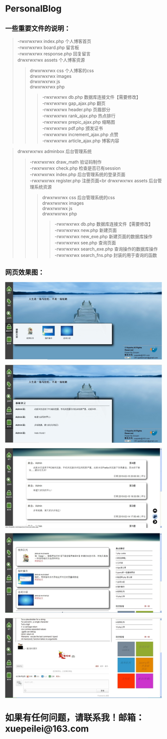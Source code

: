 # PersonalBlog
<h2>一些重要文件的说明：</h2>

>-rwxrwxrwx index.php 个人博客首页<br> 
>-rwxrwxrwx board.php 留言板<br> 
>-rwxrwxrwx response.php 回复留言<br> 
>drwxrwxrwx assets 个人博客资源<br> 
>>drwxrwxrwx css 个人博客的css<br> 
>>drwxrwxrwx images<br> 
>>drwxrwxrwx js<br> 
>>drwxrwxrwx php<br> 
>>>-rwxrwxrwx db.php 数据库连接文件【需要修改】<br> 
>>>-rwxrwxrwx gap_ajax.php 翻页<br> 
>>>-rwxrwxrwx header.php 页眉部分<br> 
>>>-rwxrwxrwx rank_ajax.php 热点排行<br> 
>>>-rwxrwxrwx prepic_ajax.php 缩略图<br> 
>>>-rwxrwxrwx pdf.php 颁发证书<br> 
>>>-rwxrwxrwx increment_ajax.php 点赞<br> 
>>>-rwxrwxrwx article_ajax.php 博客内容<br> 



>drwxrwxrwx adminbox 后台管理系统<br> 
>>-rwxrwxrwx draw_math 验证码制作<br> 
>-rwxrwxrwx check.php 检查是否已有session<br> 
>>-rwxrwxrwx index.php 后台管理系统的登录页面<br> 
>>-rwxrwxrwx register.php 注册页面<br
>>drwxrwxrwx assets 后台管理系统资源<br> 
>>>drwxrwxrwx css 后台管理系统的css<br> 
>>>drwxrwxrwx images<br> 
>>>drwxrwxrwx js<br> 
>>>drwxrwxrwx php<br> 
>>>>-rwxrwxrwx db.php  数据库连接文件【需要修改】<br> 
>>>>-rwxrwxrwx new.php 新建页面<br> 
>>>>-rwxrwxrwx new_exe.php 新建页面的数据库操作<br> 
>>>>-rwxrwxrwx see.php 查询页面<br> 
>>>>-rwxrwxrwx search_exe.php 查询操作的数据库操作<br> 
>>>>-rwxrwxrwx search_fns.php 封装的用于查询的函数<br> 


<h2>网页效果图：</h2>

![](https://github.com/xuepeilei/PersonalBlog/raw/master/sketch/1.jpg)

![](https://github.com/xuepeilei/PersonalBlog/raw/master/sketch/2.jpg)

![](https://github.com/xuepeilei/PersonalBlog/raw/master/sketch/3.jpg)

![](https://github.com/xuepeilei/PersonalBlog/raw/master/sketch/4.jpg)

![](https://github.com/xuepeilei/PersonalBlog/raw/master/sketch/5.jpg)



<h1>如果有任何问题，请联系我！邮箱：xuepeilei@163.com</h1>
